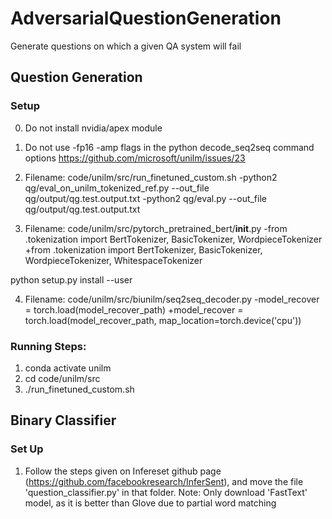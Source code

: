 # AdversarialQuestionGeneration
Generate questions on which a given QA system will fail

## Question Generation

### Setup
0. Do not install nvidia/apex module

1. Do not use -fp16 -amp flags in the python decode_seq2seq command options
https://github.com/microsoft/unilm/issues/23

2. Filename: code/unilm/src/run_finetuned_custom.sh
-python2 qg/eval_on_unilm_tokenized_ref.py --out_file qg/output/qg.test.output.txt
-python2 qg/eval.py --out_file qg/output/qg.test.output.txt

3. Filename: code/unilm/src/pytorch_pretrained_bert/__init__.py
-from .tokenization import BertTokenizer, BasicTokenizer, WordpieceTokenizer
+from .tokenization import BertTokenizer, BasicTokenizer, WordpieceTokenizer, WhitespaceTokenizer

python setup.py install --user

4. Filename: code/unilm/src/biunilm/seq2seq_decoder.py
-model_recover = torch.load(model_recover_path)
+model_recover = torch.load(model_recover_path, map_location=torch.device('cpu'))

### Running Steps:

1. conda activate unilm
2. cd code/unilm/src
3. ./run_finetuned_custom.sh

## Binary Classifier

### Set Up

1. Follow the steps given on Infereset github page (https://github.com/facebookresearch/InferSent), and move the file 'question_classifier.py' in that folder.
Note: Only download 'FastText' model, as it is better than Glove due to partial word matching
